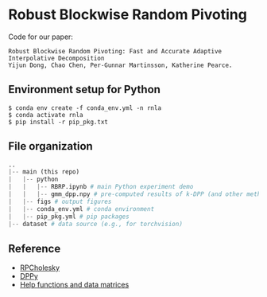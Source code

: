 # Robust Blockwise Random Pivoting
Code for our paper:
```
Robust Blockwise Random Pivoting: Fast and Accurate Adaptive Interpolative Decomposition
Yijun Dong, Chao Chen, Per-Gunnar Martinsson, Katherine Pearce. 
```

## Environment setup for Python
```
$ conda env create -f conda_env.yml -n rnla
$ conda activate rnla
$ pip install -r pip_pkg.txt
```

## File organization
```python
..
|-- main (this repo)
|   |-- python 
|   |   |-- RBRP.ipynb # main Python experiment demo
|   |   |-- gmm_dpp.npy # pre-computed results of k-DPP (and other methods) on a GMM matrix
|   |-- figs # output figures 
|   |-- conda_env.yml # conda environment
|   |-- pip_pkg.yml # pip packages
|-- dataset # data source (e.g., for torchvision)
```

## Reference
- [RPCholesky](https://github.com/eepperly/Randomly-Pivoted-Cholesky/tree/main)
- [DPPy](https://github.com/guilgautier/DPPy)
- [Help functions and data matrices](https://github.com/dyjdongyijun/Randomized_Subspace_Approximation)